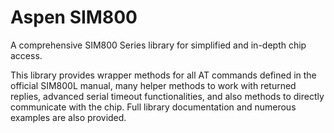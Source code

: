# Aspen SIM800
A comprehensive SIM800 Series library for simplified and in-depth chip access.

This library provides wrapper methods for all AT commands defined in the official SIM800L manual, many helper methods to work with returned replies, advanced serial timeout functionalities, and also methods to directly communicate with the chip. Full library documentation and numerous examples are also provided.
